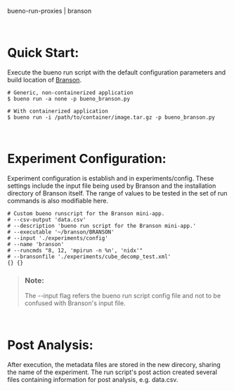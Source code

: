 bueno-run-proxies | branson

<br/>

# Quick Start:

Execute the bueno run script with the default configuration parameters and
build location of [Branson](https://github.com/lanl/branson).
```Shell
# Generic, non-containerized application
$ bueno run -a none -p bueno_branson.py

# With containerized application
$ bueno run -i /path/to/container/image.tar.gz -p bueno_branson.py
```

<br/>

# Experiment Configuration:

Experiment configuration is establish and in experiments/config. These
settings include the input file being used by Branson and the installation
directory of Branson itself. The range of values to be tested in the set
of run commands is also modifiable here.
```
# Custom bueno runscript for the Branson mini-app.
# --csv-output 'data.csv'
# --description 'bueno run script for the Branson mini-app.'
# --executable '~/branson/BRANSON'
# --input './experiments/config'
# --name 'branson'
# --runcmds "8, 12, 'mpirun -n %n', 'nidx'"
# --bransonfile './experiments/cube_decomp_test.xml'
{} {}
```

> ### Note: <br/>
> The --input flag refers the bueno run script config file and not to be
> confused with Branson's input file.

<br/>

# Post Analysis:
After execution, the metadata files are stored in the new direcory, sharing
the name of the experiment. The run script's post action created several files
containing information for post analysis, e.g. data.csv.
